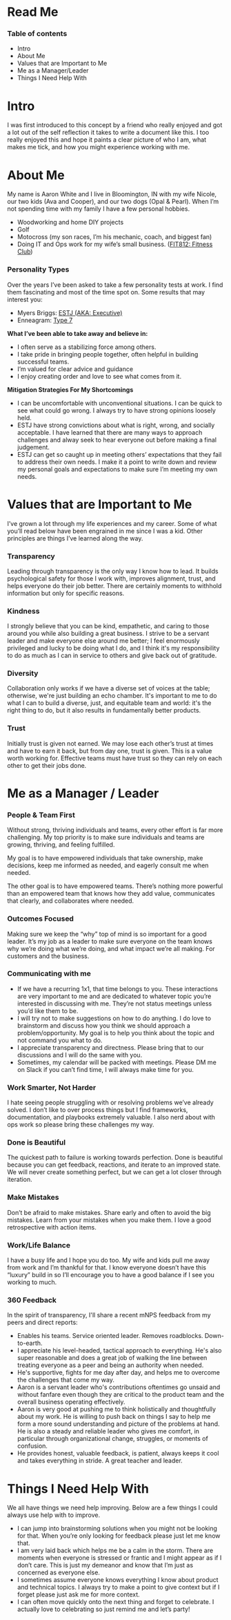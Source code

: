 # Read Me

### **Table of contents**

- Intro
- About Me
- Values that are Important to Me
- Me as a Manager/Leader
- Things I Need Help With

# **Intro**

I was first introduced to this concept by a friend who really enjoyed and got a lot out of the self reflection it takes to write a document like this. I too really enjoyed this and hope it paints a clear picture of who I am, what makes me tick, and how you might experience working with me. 

# **About Me**

My name is Aaron White and I live in Bloomington, IN with my wife Nicole, our two kids (Ava and Cooper), and our two dogs (Opal & Pearl). When I’m not spending time with my family I have a few personal hobbies.

- Woodworking and home DIY projects
- Golf
- Motocross (my son races, I’m his mechanic, coach, and biggest fan)
- Doing IT and Ops work for my wife’s small business. ([FIT812: Fitness Club](https://www.fit812.com/))

### **Personality Types**

Over the years I’ve been asked to take a few personality tests at work. I find them fascinating and most of the time spot on. Some results that may interest you:

- Myers Briggs: [ESTJ (AKA: Executive)](https://www.16personalities.com/estj-personality)
- Enneagram: [Type 7](https://www.truity.com/enneagram/personality-type-7-enthusiast)

**What I’ve been able to take away and believe in:**

- I often serve as a stabilizing force among others.
- I take pride in bringing people together, often helpful in building successful teams.
- I’m valued for clear advice and guidance
- I enjoy creating order and love to see what comes from it.

**Mitigation Strategies For My Shortcomings**

- I can be uncomfortable with unconventional situations. I can be quick to see what could go wrong. I always try to have strong opinions loosely held.
- ESTJ have strong convictions about what is right, wrong, and socially acceptable. I have learned that there are many ways to approach challenges and alway seek to hear everyone out before making a final judgement.
- ESTJ can get so caught up in meeting others’ expectations that they fail to address their own needs. I make it a point to write down and review my personal goals and expectations to make sure I’m meeting my own needs.

# Values that are Important to Me

I’ve grown a lot through my life experiences and my career. Some of what you’ll read below have been engrained in me since I was a kid. Other principles are things I’ve learned along the way. 

### Transparency

Leading through transparency is the only way I know how to lead. It builds psychological safety for those I work with, improves alignment, trust, and helps everyone do their job better. There are certainly moments to withhold information but only for specific reasons. 

### Kindness

I strongly believe that you can be kind, empathetic, and caring to those around you while also building a great business. I strive to be a servant leader and make everyone else around me better; I feel enormously privileged and lucky to be doing what I do, and I think it's my responsibility to do as much as I can in service to others and give back out of gratitude.

### Diversity

Collaboration only works if we have a diverse set of voices at the table; otherwise, we're just building an echo chamber. It's important to me to do what I can to build a diverse, just, and equitable team and world: it's the right thing to do, but it also results in fundamentally better products. 

### Trust

Initially trust is given not earned. We may lose each other’s trust at times and have to earn it back, but from day one, trust is given. This is a value worth working for. Effective teams must have trust so they can rely on each other to get their jobs done.

# **Me as a Manager / Leader**

### **People & Team First**

Without strong, thriving individuals and teams, every other effort is far more challenging. My top priority is to make sure individuals and teams are growing, thriving, and feeling fulfilled. 

My goal is to have empowered individuals that take ownership, make decisions, keep me informed as needed, and eagerly consult me when needed.

The other goal is to have empowered teams. There’s nothing more powerful than an empowered team that knows how they add value, communicates that clearly, and collaborates where needed. 

### Outcomes Focused

Making sure we keep the “why” top of mind is so important for a good leader. It’s my job as a leader to make sure everyone on the team knows why we’re doing what we’re doing, and what impact we’re all making. For customers and the business. 

### Communicating with me

- If we have a recurring 1x1, that time belongs to you. These interactions are very important to me and are dedicated to whatever topic you’re interested in discussing with me. They’re not status meetings unless you’d like them to be.
- I will try not to make suggestions on how to do anything. I do love to brainstorm and discuss how you think we should approach a problem/opportunity. My goal is to help you think about the topic and not command you what to do.
- I appreciate transparency and directness. Please bring that to our discussions and I will do the same with you.
- Sometimes, my calendar will be packed with meetings. Please DM me on Slack if you can’t find time, I will always make time for you.

### Work Smarter, Not Harder

I hate seeing people struggling with or resolving problems we’ve already solved. I don’t like to over process things but I find frameworks, documentation, and playbooks extremely valuable. I also nerd about with ops work so please bring these challenges my way.

### Done is Beautiful

The quickest path to failure is working towards perfection. Done is beautiful because you can get feedback, reactions, and iterate to an improved state. We will never create something perfect, but we can get a lot closer through iteration.

### **Make Mistakes**

Don’t be afraid to make mistakes. Share early and often to avoid the big mistakes. Learn from your mistakes when you make them. I love a good retrospective with action items.

### **Work/Life Balance**

I have a busy life and I hope you do too. My wife and kids pull me away from work and I’m thankful for that. I know everyone doesn’t have this “luxury” build in so I’ll encourage you to have a good balance if I see you working to much. 

### 360 Feedback

In the spirit of transparency, I'll share a recent mNPS feedback from my peers and direct reports:

- Enables his teams. Service oriented leader. Removes roadblocks. Down-to-earth.
- I appreciate his level-headed, tactical approach to everything. He's also super reasonable and does a great job of walking the line between treating everyone as a peer and being an authority when needed.
- He's supportive, fights for me day after day, and helps me to overcome the challenges that come my way.
- Aaron is a servant leader who's contributions oftentimes go unsaid and without fanfare even though they are critical to the product team and the overall business operating effectively.
- Aaron is very good at pushing me to think holistically and thoughtfully about my work. He is willing to push back on things I say to help me form a more sound understanding and picture of the problems at hand. He is also a steady and reliable leader who gives me comfort, in particular through organizational change, struggles, or moments of confusion.
- He provides honest, valuable feedback, is patient, always keeps it cool and takes everything in stride. A great teacher and leader.

# **Things I Need Help With**

We all have things we need help improving. Below are a few things I could always use help with to improve.

- I can jump into brainstorming solutions when you might not be looking for that. When you’re only looking for feedback please just let me know that.
- I am very laid back which helps me be a calm in the storm. There are moments when everyone is stressed or frantic and I might appear as if I don’t care. This is just my demeanor and know that I’m just as concerned as everyone else.
- I sometimes assume everyone knows everything I know about product and technical topics. I always try to make a point to give context but if I forget please just ask me for more context.
- I can often move quickly onto the next thing and forget to celebrate. I actually love to celebrating so just remind me and let’s party!
